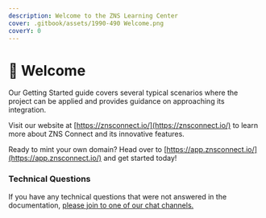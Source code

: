 ```yaml
---
description: Welcome to the ZNS Learning Center
cover: .gitbook/assets/1990-490 Welcome.png
coverY: 0
---
```


# 🔰 Welcome

Our Getting Started guide covers several typical scenarios where the project can be applied and provides guidance on approaching its integration.

Visit our website at [https://znsconnect.io/](https://znsconnect.io/) to learn more about ZNS Connect and its innovative features.

Ready to mint your own domain? Head over to [https://app.znsconnect.io/](https://app.znsconnect.io/) and get started today!

### Technical Questions

If you have any technical questions that were not answered in the documentation, [please join to  one of our chat channels.](contact.md)
